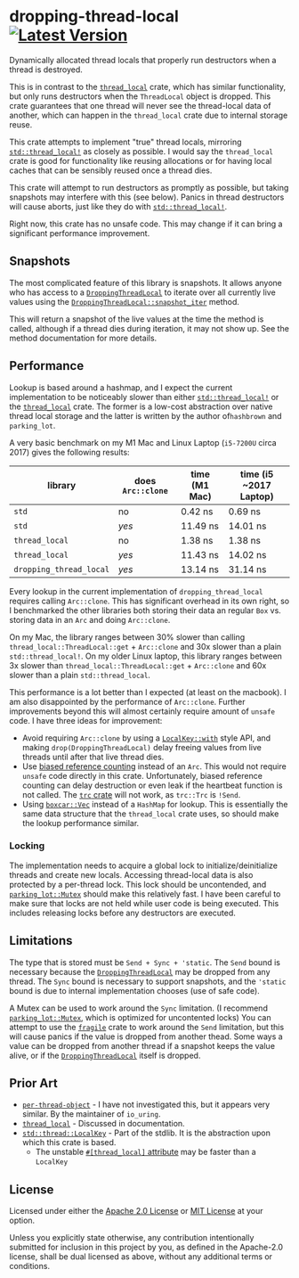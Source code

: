 # dropping-thread-local [![Latest Version]][crates.io]

[Latest Version]: https://img.shields.io/crates/v/dropping-thread-local.svg
[crates.io]: https://crates.io/crates/dropping-thread-local
<!-- cargo-rdme start -->

Dynamically allocated thread locals that properly run destructors when a thread is destroyed.

This is in contrast to the [`thread_local`] crate, which has similar functionality,
but only runs destructors when the `ThreadLocal` object is dropped.
This crate guarantees that one thread will never see the thread-local data of another,
which can happen in the `thread_local` crate due to internal storage reuse.

This crate attempts to implement "true" thread locals,
mirroring [`std::thread_local!`] as closely as possible.
I would say the `thread_local` crate is good for functionality like reusing allocations
or for having local caches that can be sensibly reused once a thread dies.

This crate will attempt to run destructors as promptly as possible,
but taking snapshots may interfere with this (see below).
Panics in thread destructors will cause aborts, just like they do with [`std::thread_local!`].

Right now, this crate has no unsafe code.
This may change if it can bring a significant performance improvement.

## Snapshots
The most complicated feature of this library is snapshots.
It allows anyone who has access to a [`DroppingThreadLocal`] to iterate over all currently live
values using the [`DroppingThreadLocal::snapshot_iter`] method.

This will return a snapshot of the live values at the time the method is called,
although if a thread dies during iteration, it may not show up.
See the method documentation for more details.

## Performance
Lookup is based around a hashmap, and I expect the current implementation to be noticeably slower than either [`std::thread_local!`] or the [`thread_local`] crate.
The former is a low-cost abstraction over native thread local storage and the latter is written by the author of`hashbrown` and `parking_lot`.

A very basic benchmark on my M1 Mac and Linux Laptop (`i5-7200U` circa 2017) gives the following results:

| library                 | does `Arc::clone` | time (M1 Mac) | time (i5 ~2017 Laptop)    |
|-------------------------|-------------------|---------------|---------------------------|
| `std`                   | no                |  0.42 ns      |  0.69 ns                  |
| `std`                   | *yes*             | 11.49 ns      | 14.01 ns                  |
| `thread_local`          | no                |  1.38 ns      |  1.38 ns                  |
| `thread_local`          | *yes*             | 11.43 ns      | 14.02 ns                  |
| `dropping_thread_local` | *yes*             | 13.14 ns      | 31.14 ns                  |

Every lookup in the current implementation of `dropping_thread_local` requires calling `Arc::clone`.
This has significant overhead in its own right, so I benchmarked the other libraries both storing their data an regular `Box` vs. storing data in an `Arc` and doing `Arc::clone`.

On my Mac, the library ranges between 30% slower than calling `thread_local::ThreadLocal::get` + `Arc::clone` and 30x slower than a plain `std::thread_local!`. On my older Linux laptop, this library ranges between 3x slower than `thread_local::ThreadLocal::get` + `Arc::clone` and 60x slower than a plain `std::thread_local`.

This performance is a lot better than I expected (at least on the macbook). I am also disappointed by the performance of `Arc::clone`. Further improvements beyond this will almost certainly require amount of `unsafe` code. I have three ideas for improvement:

- Avoid requiring `Arc::clone` by using a [`LocalKey::with`] style API, and making `drop(DroppingThreadLocal)` delay freeing values from live threads until after that live thread dies.
- Use [biased reference counting] instead of an `Arc`. This would not require `unsafe` code directly in this crate. Unfortunately, biased reference counting can delay destruction or even leak if the heartbeat function is not called. The [`trc` crate] will not work, as `trc::Trc` is `!Send`.
- Using [`boxcar::Vec`] instead of a `HashMap` for lookup. This is essentially the same data structure that the `thread_local` crate uses, so should make the lookup performance similar.

[biased reference counting]: https://dl.acm.org/doi/10.1145/3243176.3243195
[`LocalKey::with`]: https://doc.rust-lang.org/std/thread/struct.LocalKey.html#method.with
[`boxcar::Vec`]: https://docs.rs/boxcar/0.2.13/boxcar/struct.Vec.html
[`trc` crate]: https://github.com/ericlbuehler/trc

### Locking
The implementation needs to acquire a global lock to initialize/deinitialize threads and create new locals.
Accessing thread-local data is also protected by a per-thread lock.
This lock should be uncontended, and [`parking_lot::Mutex`] should make this relatively fast.
I have been careful to make sure that locks are not held while user code is being executed.
This includes releasing locks before any destructors are executed.

## Limitations
The type that is stored must be `Send + Sync + 'static`.
The `Send` bound is necessary because the [`DroppingThreadLocal`] may be dropped from any thread.
The `Sync` bound is necessary to support snapshots,
and the `'static` bound is due to internal implementation chooses (use of safe code).

A Mutex can be used to work around the `Sync` limitation.
(I recommend [`parking_lot::Mutex`], which is optimized for uncontented locks)
You can attempt to use the [`fragile`] crate to work around the `Send` limitation,
but this will cause panics if the value is dropped from another thead.
Some ways a value can be dropped from another thread if a snapshot keeps the value alive,
or if the [`DroppingThreadLocal`] itself is dropped.

[`thread_local`]: https://docs.rs/thread_local/1.1/thread_local/
[`fragile`]: https://docs.rs/fragile/2/fragile/

<!-- cargo-rdme end -->

<!-- cargo inline doc references -->
[`std::thread_local!`]: https://doc.rust-lang.org/std/macro.thread_local.html
[`parking_lot::Mutex`]: https://docs.rs/parking_lot/latest/parking_lot/type.Mutex.html
[`DroppingThreadLocal`]: https://docs.rs/dropping-thread-local/latest/dropping-thread-local/struct.DroppingThreadLocal.html
[`DroppingThreadLocal::snapshot_iter`]: https://docs.rs/dropping-thread-local/latest/dropping-thread-local/struct.DroppingThreadLocal.html#method.snapshot_iter

## Prior Art
- [`per-thread-object`](https://github.com/quininer/per-thread-object) - I have not investigated this, but it appears very similar. By the maintainer of `io_uring`.
- [`thread_local`](https://github.com/Amanieu/thread_local-rs) - Discussed in documentation.
- [`std::thread::LocalKey`](https://doc.rust-lang.org/std/thread/struct.LocalKey.html) - Part of the stdlib. It is the abstraction upon which this crate is based.
   - The unstable [`#[thread_local]` attribute](https://github.com/rust-lang/rust/issues/29594) may be faster than a `LocalKey`

## License
Licensed under either the [Apache 2.0 License](./LICENSE-APACHE.txt) or [MIT License](./LICENSE-MIT.txt) at your option.

Unless you explicitly state otherwise, any contribution intentionally submitted for inclusion in this project by you, as defined in the Apache-2.0 license, shall be dual licensed as above, without any additional terms or conditions.
